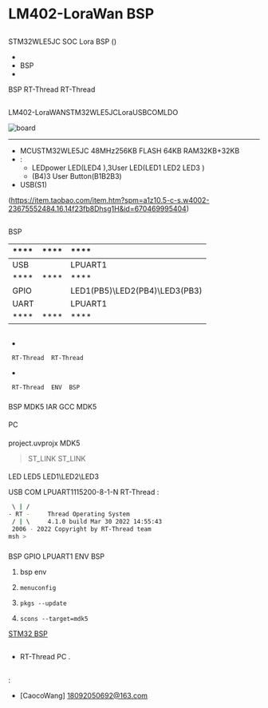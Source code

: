 # LM402-LoraWan  BSP 

## 

STM32WLE5JC SOC Lora BSP () 



- 
- BSP 
- 

 BSP RT-Thread  RT-Thread 

## 

LM402-LoraWANSTM32WLE5JCLoraUSBCOMLDO



![board](figures/LM402_lora.jpg)

 **** 

- MCUSTM32WLE5JC 48MHz256KB FLASH 64KB RAM32KB+32KB
- :
  - LEDpower LED(LED4 ),3User LED(LED1 LED2 LED3 )
  - (B4)3 User Button(B1B2B3)
- USB(S1)

(https://item.taobao.com/item.htm?spm=a1z10.5-c-s.w4002-23675552484.16.14f23fb8Dhsg1H&id=670469995404)

## 

 BSP 

| ****      | **** | ****                              |
| :----------------- | :----------: | :------------------------------------- |
|  USB  |          | LPUART1                              |
| ****      | **** | ****                              |
| GPIO              |          | LED1(PB5)\LED2(PB4)\LED3(PB3) |
| UART              |          | LPUART1    |
| ****      | **** | **** |

## 



- 

     RT-Thread  RT-Thread  

- 

     RT-Thread  ENV  BSP 


### 

 BSP  MDK5  IAR  GCC  MDK5 

#### 

 PC

#### 

 project.uvprojx  MDK5 

>  ST_LINK  ST_LINK 

#### 

 LED LED5 LED1\LED2\LED3 

USB  COM LPUART1115200-8-1-N RT-Thread :

```bash
 \ | /
- RT -     Thread Operating System
 / | \     4.1.0 build Mar 30 2022 14:55:43
 2006 - 2022 Copyright by RT-Thread team
msh >
```
### 

 BSP  GPIO  LPUART1 ENV  BSP 

1.  bsp  env 

2. `menuconfig`

3. `pkgs --update`

4. `scons --target=mdk5` 

 [STM32  BSP ](../docs/STM32BSP.md)

## 

-  RT-Thread  PC .

## 

:

-  [CaocoWang] <18092050692@163.com>